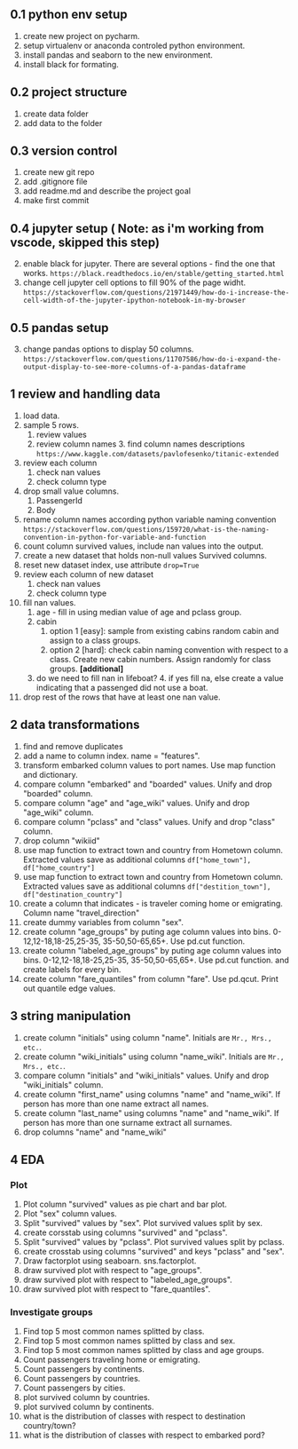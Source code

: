 ## 0.1 python env setup
1. create new project on pycharm.
1. setup virtualenv or anaconda controled python environment.
1. install pandas and seaborn to the new environment.
1. install black for formating. 

## 0.2 project structure
1. create data folder
1. add data to the folder


## 0.3 version control
1. create new git repo
1. add .gitignore file
1. add readme.md and describe the project goal
1. make first commit 

## 0.4 jupyter setup ( Note: as i'm working from vscode, skipped this step)
2. enable black for jupyter. There are several options - find the one that works. `https://black.readthedocs.io/en/stable/getting_started.html`
2. change cell jupyter cell options to fill 90% of the page widht. `
https://stackoverflow.com/questions/21971449/how-do-i-increase-the-cell-width-of-the-jupyter-ipython-notebook-in-my-browser
`

## 0.5 pandas setup
3. change pandas options to display 50 columns.
`https://stackoverflow.com/questions/11707586/how-do-i-expand-the-output-display-to-see-more-columns-of-a-pandas-dataframe`


## 1 review and handling data
1. load data. 
1. sample 5 rows. 
    1. review values
    2. review column names
        3. find column names descriptions `https://www.kaggle.com/datasets/pavlofesenko/titanic-extended`
1. review each column
    1. check nan values
    2. check column type
1. drop small value columns. 
    1. PassengerId
    2. Body
2. rename column names according python variable naming convention `https://stackoverflow.com/questions/159720/what-is-the-naming-convention-in-python-for-variable-and-function`
3. count column survived values, include nan values into the output. 
3. create a new dataset that holds non-null values Survived columns.
3. reset new dataset index, use attribute `drop=True`
1. review each column of new dataset
    1. check nan values
    2. check column type
1. fill nan values. 
    1. age - fill in using median value of age and pclass group.
    2. cabin
        1. option 1 [easy]: sample from existing cabins random cabin and assign to a class groups. 
        1. option 2 [hard]: check cabin naming convention with respect to a class. Create new cabin numbers. Assign randomly for class groups.  **[additional]**
    3. do we need to fill nan in lifeboat? 
        4. if yes fill na, else create a value indicating that a passenged did not use a boat. 
2. drop rest of the rows that have at least one nan value.

## 2 data transformations
1. find and remove duplicates
1. add a name to column index. name = "features".
2. transform embarked column values to port names. Use map function and dictionary. 
5. compare column "embarked" and "boarded" values. Unify and drop "boarded" column. 
3. compare column "age" and "age_wiki" values. Unify and drop "age_wiki" column. 
4. compare column "pclass" and "class" values. Unify and drop "class" column. 
5. drop column "wikiid"
3. use map function to extract town and country from Hometown column. Extracted values save as additional columns `df["home_town"], df["home_country"]`
3. use map function to extract town and country from Hometown column. Extracted values save as additional columns `df["destition_town"], df["destination_country"]`
4. create a column that indicates - is traveler coming home or emigrating. Column name "travel_direction"
5. create dummy variables from column "sex".
5. create column "age_groups" by puting age column values into bins. 0-12,12-18,18-25,25-35, 35-50,50-65,65+. Use pd.cut function. 
5. create column "labeled_age_groups" by puting age column values into bins. 0-12,12-18,18-25,25-35, 35-50,50-65,65+. Use pd.cut function. and create labels for every bin. 
6. create column "fare_quantiles" from column "fare". Use pd.qcut. Print out quantile edge values. 

## 3 string manipulation
1. create column "initials" using column "name". Initials are `Mr., Mrs., etc.`. 
1. create column "wiki_initials" using column "name_wiki". Initials are `Mr., Mrs., etc.`. 
5. compare column "initials" and "wiki_initials" values. Unify and drop "wiki_initials" column. 
6. create column "first_name" using columns "name" and "name_wiki". If person has more than one name extract all names. 
6. create column "last_name" using columns "name" and "name_wiki".  If person has more than one surname extract all surnames. 
7. drop columns "name" and "name_wiki"

## 4 EDA 
### Plot
1. Plot column "survived" values as pie chart and bar plot. 
2. Plot "sex" column values.
2. Split "survived" values by "sex". Plot survived values split by sex. 
2. create corsstab using columns "survived" and "pclass". 
2. Split "survived" values by "pclass". Plot survived values split by pclass. 
2. create crosstab using columns "survived" and keys "pclass" and "sex".
2. Draw factorplot using seaboarn. sns.factorplot.
2. draw survived plot with respect to "age_groups". 
2. draw survived plot with respect to "labeled_age_groups". 
2. draw survived plot with respect to "fare_quantiles". 

### Investigate groups
1. Find top 5 most common names splitted by class. 
1. Find top 5 most common names splitted by class and sex. 
1. Find top 5 most common names splitted by class and age groups. 
2. Count passengers traveling home or emigrating. 
2. Count passengers by continents. 
2. Count passengers by countries. 
2. Count passengers by cities. 
3. plot survived column by countries. 
3. plot survived column by continents. 
3. what is the distribution of classes with respect to destination country/town? 
3. what is the distribution of classes with respect to embarked pord? 
